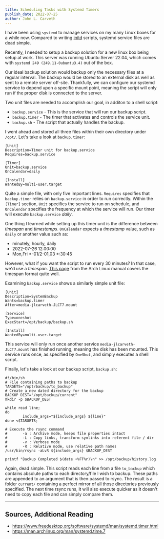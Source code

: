 ```yaml
---
title: Scheduling Tasks with Systemd Timers
publish_date: 2022-07-25
author: John L. Carveth
---
```

I have been using `systemd` to manage services on my many Linux boxes for a while now. Compared to writing [initd](https://gist.github.com/drmalex07/298ab26c06ecf401f66c) scripts, systemd service files are dead simple.  
  
Recently, I needed to setup a backup solution for a new linux box being setup at work. This server was running Ubuntu Server 22.04, which comes with `systemd 249 (249.11-0ubuntu3.4)` out of the box.

Our ideal backup solution would backup only the necessary files at a regular interval. The backup would be stored to an external disk as well as sent to a remote server off-site. Thankfully, we can configure our systemd service to depend upon a specific mount point, meaning the script will only run if the proper disk is connected to the server.

Two unit files are needed to accomplish our goal, in additon to a shell script:
- `backup.service` - This is the service that will run our backup script.
- `backup.timer` - The timer that activates and controls the service unit.
- `backup.sh` - The script that actually handles the backup.

I went ahead and stored all three files within their own directory under `/opt/`.
Let's take a look at `backup.timer`:
```
[Unit]
Description=Timer unit for backup.service
Requires=backup.service

[Timer]
Unit=backup.service
OnCalendar=daily

[Install]
WantedBy=multi-user.target
```
Quite a simple file, with only five important lines. `Requires` specifies that `backup.timer` relies on `backup.service` in order to run correctly. Within the `[Timer]` section, `Unit` specifies the service to run on schedule, and `OnCalendar` specifies the frequency at which the service will run. Our timer will execute `backup.service` *daily*.  

One thing I learned while setting up this timer unit is the difference between *timespan* and *timestamps*. `OnCalendar` expects a *timestamp* value, such as `daily` or another value such as:
- minutely, hourly, daily
- 2022-07-26 12:00:00
- Mon,Fri *-01/2-01,03 *:30:45

However, what if you want the script to run every 30 minutes? In that case, we'd use a *timespan*. [This page](https://man.archlinux.org/man/systemd.time.7.en) from the Arch Linux manual covers the timespan format quite well.

Examining `backup.service` shows a similarly simple unit file:
```
[Unit]
Description=SystemBackup
Wants=backup.timer
After=media-jlcarveth-JLCT7.mount

[Service]
Type=oneshot
ExecStart=/opt/backup/backup.sh

[Install]
WantedBy=multi-user.target
```
This service will only run once another service `media-jlcarveth-JLCT7.mount` has finished running, meaning the disk has been mounted. This service runs once, as specified by `OneShot`, and simply executes a shell script.

Finally, let's take a look at our backup script, `backup.sh`:
```
#!/bin/sh
# File containing paths to backup
TARGETS="/opt/backup/to_backup"
# Create a new dated directory for the backup
BACKUP_DEST="/opt/backup/current"
mkdir -p $BACKUP_DEST

while read line;
do
        include_args="${include_args} ${line}"
done <$TARGETS;

# Execute the rsync command
#       -a : Archive mode, keeps file properties intact
#       -L : Copy links, transform symlinks into referent file / dir
#       -v : Verbose mode
#       -R : Relative mode, use relative path names
/usr/bin/rsync -aLvR ${include_args} $BACKUP_DEST

printf "Backup Completed $(date +%FT%r)\n" >> /opt/backup/history.log
```
Again, dead simple. This script reads each line from a file `to_backup` which contains absolute paths to each directory/file I wish to backup. These paths are appended to an argument that is then passed to rsync.
The result is a folder `current/` containing a perfect mirror of all those directories previously specified. The next time rsync runs, it will also execute quicker as it doesn't need to copy each file and can simply compare them.  

---
## Sources, Additional Reading
- https://www.freedesktop.org/software/systemd/man/systemd.timer.html
- https://man.archlinux.org/man/systemd.time.7